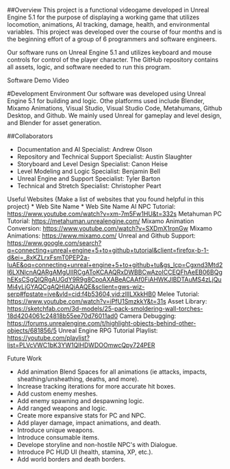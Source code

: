 ##Overview
This project is a functional videogame developed in Unreal Engine 5.1 for the purpose of displaying a working game that utilizes locomotion, animations, AI tracking, damage, health, and environmental variables. This project was developed over the course of four months and is the beginning effort of a group of 6 programmers and software engineers.

Our software runs on Unreal Engine 5.1 and utilizes keyboard and mouse controls for control of the player character. The GitHub repository contains all assets, logic, and software needed to run this program.

Software Demo Video

#Development Environment
Our software was developed using Unreal Engine 5.1 for building and logic. Othe platforms used include Blender, Mixamo Animations, Visual Studio, Visual Studio Code, Metahumans, Github Desktop, and Github. We mainly used Unreal for gameplay and level design, and Blender for asset generation.

##Collaborators
- Documentation and AI Specialist: Andrew Olson
- Repository and Technical Support Specialist: Austin Slaughter
- Storyboard and Level Design Specialist: Canon Heise
- Level Modeling and Logic Specialist: Benjamin Bell
- Unreal Engine and Support Specialist: Tyler Barton
- Technical and Stretch Specialist: Christopher Peart

Useful Websites
{Make a list of websites that you found helpful in this project} * Web Site Name * Web Site Name
AI NPC Tutorial: https://www.youtube.com/watch?v=xm-7m5Fw1HU&t=332s
Metahuman PC Tutorial: https://metahuman.unrealengine.com/
Mixamo Animation Conversion: https://www.youtube.com/watch?v=SXDmX1ronGw
Mixamo Animations: https://www.mixamo.com/
Unreal and Github Support: https://www.google.com/search?q=connecting+unreal+engine+5+to+github+tutorial&client=firefox-b-1-d&ei=_8xKZLrxFsmT0PEP2a-luAE&oq=connecting+unreal+engine+5+to+github+tu&gs_lcp=Cgxnd3Mtd2l6LXNlcnAQARgAMgUIIRCgAToKCAAQRxDWBBCwAzoICCEQFhAeEB06BQghEKsCSgQIQRgAUGdY9R9g8CpoAXABeACAAf0FiAHWKJIBDTAuMS4zLjQuMi4yLjGYAQCgAQHIAQjAAQE&sclient=gws-wiz-serp#fpstate=ive&vld=cid:f4b53604,vid:zIllLXkkHB0
Melee Tutorial: https://www.youtube.com/watch?v=iPfU1SmzkkY&t=31s
Asset Library: https://sketchfab.com/3d-models/25-pack-smoldering-wall-torches-18d4204061c24818b55ee70d76011ad0
Camera Debugging: https://forums.unrealengine.com/t/highlight-objects-behind-other-objects/681856/5
Unreal Engine RPG Tutorial Playlist: https://youtube.com/playlist?list=PLVcVWC1bK3YW1QIHDWDOOmwcQpy724PER

Future Work
- Add animation Blend Spaces for all animations (ie attacks, impacts, sheathing/unsheathing, deaths, and more).
- Increase tracking iterations for more accurate hit boxes.
- Add custom enemy meshes.
- Add enemy spawning and despawning logic.
- Add ranged weapons and logic.
- Create more expansive stats for PC and NPC.
- Add player damage, impact animations, and death.
- Introduce unique weapons.
- Introduce consumable items.
- Develope storyline and non-hostile NPC's with Dialogue.
- Introduce PC HUD UI (health, stamina, XP, etc.).
- Add world borders and death borders.
